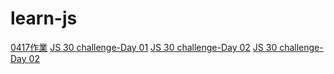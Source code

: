 # learn-js
[0417作業](https://arixxle.github.io/learn-js/practicing/jq/01.html)
[JS 30 challenge-Day 01](https://arixxle.github.io/learn-js/practicing/js_30/day01/day01.html)
[JS 30 challenge-Day 02](https://arixxle.github.io/learn-js/practicing/js_30/day02/day02.html)
[JS 30 challenge-Day 02](https://arixxle.github.io/learn-js/practicing/js_30/day03/day03.html)
